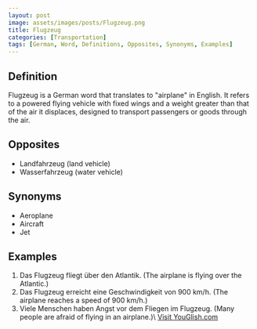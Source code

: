 ```yaml
---
layout: post
image: assets/images/posts/Flugzeug.png
title: Flugzeug
categories: [Transportation]
tags: [German, Word, Definitions, Opposites, Synonyms, Examples]
---
```


## Definition
Flugzeug is a German word that translates to "airplane" in English. It refers to a powered flying vehicle with fixed wings and a weight greater than that of the air it displaces, designed to transport passengers or goods through the air.

## Opposites
- Landfahrzeug (land vehicle)
- Wasserfahrzeug (water vehicle)

## Synonyms
- Aeroplane
- Aircraft
- Jet

## Examples
1. Das Flugzeug fliegt über den Atlantik. (The airplane is flying over the Atlantic.)
2. Das Flugzeug erreicht eine Geschwindigkeit von 900 km/h. (The airplane reaches a speed of 900 km/h.)
3. Viele Menschen haben Angst vor dem Fliegen im Flugzeug. (Many people are afraid of flying in an airplane.)\ <a id="yg-widget-0" class="youglish-widget" data-query="Flugzeug" data-lang="german" data-components="8412" data-auto-start="0" data-bkg-color="theme_light" data-title="How%20to%20pronounce%20Flugzeug%20in%20German"  rel="nofollow" href="https://youglish.com">Visit YouGlish.com</a><script async src="https://youglish.com/public/emb/widget.js" charset="utf-8"></script>